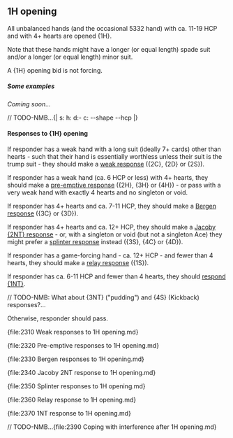 ## <a name="1H_opening"> 1H opening

All unbalanced hands (and the occasional 5332 hand) with ca. 11-19 HCP and with 4+ hearts are opened {1H}.

Note that these hands might have a longer (or equal length) spade suit and/or a longer (or equal length) minor suit.

A {1H} opening bid is not forcing.

##### Some examples

_Coming soon..._

// TODO-NMB...{| s: h: d:- c: --shape --hcp |}

#### Responses to {1H} opening

If responder has a weak hand with a long suit (ideally 7+ cards) other than hearts - such that their hand is essentially worthless unless their suit is the trump suit - they should make a [weak response](#-weak-responses-to-1h-opening) ({2C}, {2D} or {2S}).

If responder has a weak hand (ca. 6 HCP or less) with 4+ hearts, they should make a [pre-emptive response](#-pre-emptive-responses-to-1h-opening) ({2H}, {3H} or {4H}) - or pass with a very weak hand with exactly 4 hearts and no singleton or void.

If responder has 4+ hearts and ca. 7-11 HCP, they should make a [Bergen response](#-bergen-responses-to-1h-opening) ({3C} or {3D}).

If responder has 4+ hearts and ca. 12+ HCP, they should make a [Jacoby {2NT} response](#-jacoby-2nt-response-to-1h-opening) - or, with a singleton or void (but not a singleton Ace) they might prefer a [splinter response](#-splinter-responses-to-1h-opening) instead ({3S}, {4C} or {4D}).

If responder has a game-forcing hand - ca. 12+ HCP - and fewer than 4 hearts, they should make a [relay response](#-relay-response-to-1h-opening) ({1S}).

If responder has ca. 6-11 HCP and fewer than 4 hearts, they should [respond {1NT}](#-1nt-response-to-1h-opening).

// TODO-NMB: What about {3NT} ("pudding") and {4S} (Kickback) responses?...

Otherwise, responder should pass.

{file:2310 Weak responses to 1H opening.md}

{file:2320 Pre-emptive responses to 1H opening.md}

{file:2330 Bergen responses to 1H opening.md}

{file:2340 Jacoby 2NT response to 1H opening.md}

{file:2350 Splinter responses to 1H opening.md}

{file:2360 Relay response to 1H opening.md}

{file:2370 1NT response to 1H opening.md}

// TODO-NMB...{file:2390 Coping with interference after 1H opening.md}
